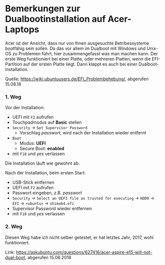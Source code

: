 # Bemerkungen zur Dualbootinstallation auf Acer-Laptops

Acer ist der Ansicht, dass nur von Ihnen ausgesuchte Betribessysteme bootfähig sein sollen.
Da das vor allem im Dualboot mit Windows und Unix-OS zu Problemen führt, hier zusammengefasst was man machen kann. Der erste Weg funktioniert bei einer Platte, oder mehreren Platten, wenn die EFI-Partition auf der ersten Platte liegt. Dann klappt es auch bei einer Dualboot-Installation.

Quelle: https://wiki.ubuntuusers.de/EFI_Problembehebung/, abgerufen 15.08.18

### 1. Weg
Vor der Installation:
 - UEFI mit `F2` aufrufen
 - Touchpadmodus auf **Basic** stellen
 - `Security` → `Set Supervisor Password`
    - Vorschlag *passwort*, wird nach der Installation wieder entfernt
 - `Boot`
    - Modus: **UEFI**
    - Secure Boot: **enabled**
 - mit `F10` und *yes* verlassen

Die Installation läuft wie gewohnt ab.

Nach der Installation, beim ersten Start:
 - USB-Stick entfernen
 - UEFI mit `F2` aufrufen
 - Passwort eingeben, z.B. *passwort*
 - `Security` → `Select an UEFI file as trusted for executing` → `HDD0` → `EFI` → `<ubuntu>` → `shimx64.efi`
 - Supervisor Password wieder entfernen
 - mit `F10` und *yes* verlassen

### 2. Weg

Diesen Weg habe ich nicht selber getestet, er hat letztes Jahr, 2017, wohl funktioniert.

Link: https://askubuntu.com/questions/627416/acer-aspire-e15-will-not-dual-boot, abgerufen 15.08.2018
